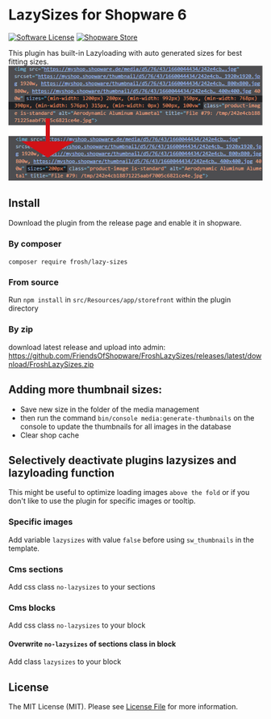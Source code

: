 # LazySizes for Shopware 6

[![Software License](https://img.shields.io/badge/license-MIT-brightgreen.svg?style=flat-square)](LICENSE.md) [![Shopware Store](https://img.shields.io/badge/shopware-store-blue.svg?style=flat-square)](https://store.shopware.com/en/search?sSearch=FroshLazySizes)
 
This plugin has built-in Lazyloading with auto generated sizes for best fitting sizes.  
![2.png](src%2FResources%2Fstore%2Fimages%2F2.png)

## Install

Download the plugin from the release page and enable it in shopware.

### By composer

`composer require frosh/lazy-sizes`

### From source

Run `npm install` in `src/Resources/app/storefront` within the plugin directory

### By zip

download latest release and upload into admin:
https://github.com/FriendsOfShopware/FroshLazySizes/releases/latest/download/FroshLazySizes.zip

## Adding more thumbnail sizes:
- Save new size in the folder of the media management
- then run the command `bin/console media:generate-thumbnails` on the console to update the thumbnails for all images in the database
- Clear shop cache

## Selectively deactivate plugins lazysizes and lazyloading function
This might be useful to optimize loading images `above the fold` or if you don't like to use the plugin for specific images or tooltip.

### Specific images
Add variable `lazysizes` with value `false` before using `sw_thumbnails` in the template.

### Cms sections
Add css class `no-lazysizes` to your sections

### Cms blocks
Add css class `no-lazysizes` to your block

#### Overwrite `no-lazysizes` of sections class in block
Add class `lazysizes` to your block

## License

The MIT License (MIT). Please see [License File](LICENSE) for more information.
